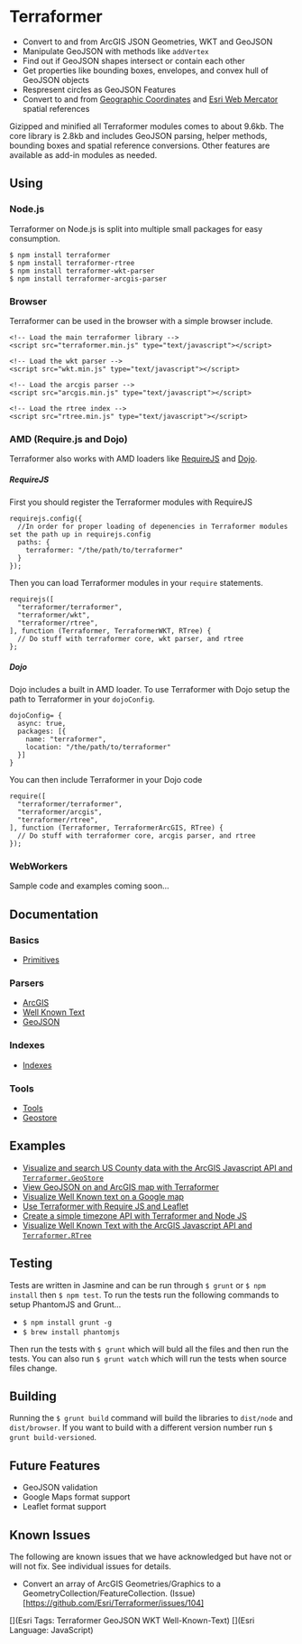 Terraformer
===========

* Convert to and from ArcGIS JSON Geometries, WKT and GeoJSON
* Manipulate GeoJSON with methods like `addVertex`
* Find out if GeoJSON shapes intersect or contain each other
* Get properties like bounding boxes, envelopes, and convex hull of GeoJSON objects
* Respresent circles as GeoJSON Features
* Convert to and from [Geographic Coordinates](http://spatialreference.org/ref/epsg/4326/) and [Esri Web Mercator](http://spatialreference.org/ref/sr-org/6928/) spatial references

Gizipped and minified all Terraformer modules comes to about 9.6kb. The core library is 2.8kb and includes GeoJSON parsing, helper methods, bounding boxes and spatial reference conversions. Other features are available as add-in modules as needed.

## Using

### Node.js
Terraformer on Node.js is split into multiple small packages for easy consumption.

    $ npm install terraformer
    $ npm install terraformer-rtree
    $ npm install terraformer-wkt-parser
    $ npm install terraformer-arcgis-parser

### Browser

Terraformer can be used in the browser with a simple browser include.

    <!-- Load the main terraformer library -->
    <script src="terraformer.min.js" type="text/javascript"></script>

    <!-- Load the wkt parser -->
    <script src="wkt.min.js" type="text/javascript"></script>

    <!-- Load the arcgis parser -->
    <script src="arcgis.min.js" type="text/javascript"></script>

    <!-- Load the rtree index -->
    <script src="rtree.min.js" type="text/javascript"></script>

### AMD (Require.js and Dojo)

Terraformer also works with AMD loaders like [RequireJS](http://requirejs.org/) and [Dojo](http://dojotoolkit.org/).

##### RequireJS

First you should register the Terraformer modules with RequireJS

    requirejs.config({
      //In order for proper loading of depenencies in Terraformer modules set the path up in requirejs.config
      paths: {
        terraformer: "/the/path/to/terraformer"
      }
    });

Then you can load Terraformer modules in your `require` statements.

    requirejs([
      "terraformer/terraformer",
      "terraformer/wkt",
      "terraformer/rtree",
    ], function (Terraformer, TerraformerWKT, RTree) {
      // Do stuff with terraformer core, wkt parser, and rtree
    };

##### Dojo

Dojo includes a built in AMD loader. To use Terraformer with Dojo setup the path to Terraformer in your `dojoConfig`.

    dojoConfig= {
      async: true,
      packages: [{
        name: "terraformer",
        location: "/the/path/to/terraformer"
      }]
    }

You can then include Terraformer in your Dojo code

    require([
      "terraformer/terraformer",
      "terraformer/arcgis",
      "terraformer/rtree",
    ], function (Terraformer, TerraformerArcGIS, RTree) {
      // Do stuff with terraformer core, arcgis parser, and rtree
    });

### WebWorkers

Sample code and examples coming soon...

## Documentation

### Basics

* [Primitives](Primitives.md)

### Parsers

* [ArcGIS](ArcGIS.md)
* [Well Known Text](WKT.md)
* [GeoJSON](GeoJSON.md)

### Indexes

* [Indexes](Indexes.md)

### Tools

* [Tools](Tools.md)
* [Geostore](GeoStore.md)

## Examples
* [Visualize and search US County data with the ArcGIS Javascript API and `Terraformer.GeoStore`](https://github.com/Esri/Terraformer/tree/master/examples/counties)
* [View GeoJSON on and ArcGIS map with Terraformer](https://github.com/Esri/Terraformer/tree/master/examples/geojson-viewer)
* [Visualize Well Known text on a Google map](https://github.com/Esri/Terraformer/tree/master/examples/googlemaps-wkt)
* [Use Terraformer with Require JS and Leaflet](https://github.com/Esri/Terraformer/tree/master/examples/require-js-leaflet)
* [Create a simple timezone API with Terraformer and Node JS](https://github.com/Esri/Terraformer/tree/master/examples/timezone)
* [Visualize Well Known Text with the ArcGIS Javascript API and `Terraformer.RTree`](https://github.com/Esri/Terraformer/tree/master/examples/wkt-viewer)

## Testing
Tests are written in Jasmine and can be run through `$ grunt` or `$ npm install` then `$ npm test`. To run the tests run the following commands to setup PhantomJS and Grunt...

* `$ npm install grunt -g`
* `$ brew install phantomjs`

Then run the tests with `$ grunt` which will buld all the files and then run the tests. You can also run `$ grunt watch` which will run the tests when source files change.

## Building

Running the `$ grunt build` command will build the libraries to `dist/node` and `dist/browser`. If you want to build with a different version number run `$ grunt build-versioned`.

## Future Features
* GeoJSON validation
* Google Maps format support
* Leaflet format support

## Known Issues
The following are known issues that we have acknowledged but have not or will not fix. See individual issues for details.
* Convert an array of ArcGIS Geometries/Graphics to a GeometryCollection/FeatureCollection. (Issue)[https://github.com/Esri/Terraformer/issues/104]

[](Esri Tags: Terraformer GeoJSON WKT Well-Known-Text)
[](Esri Language: JavaScript)
